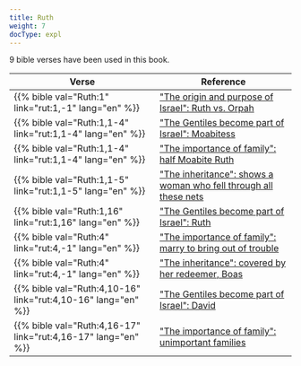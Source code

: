 ```yaml
---
title: Ruth
weight: 7
docType: expl
---
```


9 bible verses have been used in this book.

| Verse | Reference |
|-------|-----------|
| {{% bible val="Ruth:1" link="rut:1,-1" lang="en" %}} | ["The origin and purpose of Israel": Ruth vs. Orpah](/appl/background/israel/#1bcd) |
| {{% bible val="Ruth:1,1-4" link="rut:1,1-4" lang="en" %}} | ["The Gentiles become part of Israel": Moabitess](/expl/background/israel/the-remnant-of-israel#0f15) |
| {{% bible val="Ruth:1,1-4" link="rut:1,1-4" lang="en" %}} | ["The importance of family": half Moabite Ruth](/expl/background/israel/the-role-of-family-in-the-bible#8181) |
| {{% bible val="Ruth:1,1-5" link="rut:1,1-5" lang="en" %}} | ["The inheritance": shows a woman who fell through all these nets](/expl/background/israel/the-role-of-family-in-the-bible#4395) |
| {{% bible val="Ruth:1,16" link="rut:1,16" lang="en" %}} | ["The Gentiles become part of Israel": Ruth](/expl/background/israel/the-remnant-of-israel#0f15) |
| {{% bible val="Ruth:4" link="rut:4,-1" lang="en" %}} | ["The importance of family": marry to bring out of trouble](/expl/background/israel/the-role-of-family-in-the-bible#8181) |
| {{% bible val="Ruth:4" link="rut:4,-1" lang="en" %}} | ["The inheritance": covered by her redeemer, Boas](/expl/background/israel/the-role-of-family-in-the-bible#4395) |
| {{% bible val="Ruth:4,10-16" link="rut:4,10-16" lang="en" %}} | ["The Gentiles become part of Israel": David](/expl/background/israel/the-remnant-of-israel#0f15) |
| {{% bible val="Ruth:4,16-17" link="rut:4,16-17" lang="en" %}} | ["The importance of family": unimportant families](/expl/background/israel/the-role-of-family-in-the-bible#8181) |
